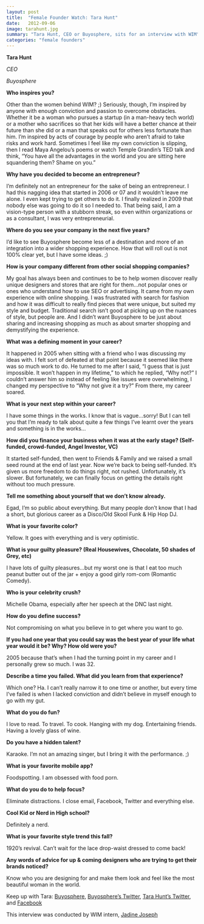 ```yaml
---
layout: post
title:  "Female Founder Watch: Tara Hunt"
date:   2012-09-06
image: tarahunt.jpg
summary: "Tara Hunt, CEO or Buyosphere, sits for an interview with WIM"
categories: "female founders"
---
```



__Tara Hunt__

_CEO_

_Buyosphere_

__Who inspires you?__

Other than the women behind WIM? ;) Seriously, though, I’m inspired by anyone with enough conviction and passion to overcome obstacles. Whether it be a woman who pursues a startup (in a man-heavy tech world) or a mother who sacrifices so that her kids will have a better chance at their future than she did or a man that speaks out for others less fortunate than him. I’m inspired by acts of courage by people who aren’t afraid to take risks and work hard. Sometimes I feel like my own conviction is slipping, then I read Maya Angelou’s poems or watch Temple Grandin’s TED talk and think, “You have all the advantages in the world and you are sitting here squandering them? Shame on you.”

__Why have you decided to become an entrepreneur?__

I’m definitely not an entrepreneur for the sake of being an entrepreneur. I had this nagging idea that started in 2006 or 07 and it wouldn’t leave me alone. I even kept trying to get others to do it. I finally realized in 2009 that nobody else was going to do it so I needed to. That being said, I am a vision-type person with a stubborn streak, so even within organizations or as a consultant, I was very entrepreneurial.

__Where do you see your company in the next five years?__

I’d like to see Buyosphere become less of a destination and more of an integration into a wider shopping experience. How that will roll out is not 100% clear yet, but I have some ideas. ;)

__How is your company different from other social shopping companies?__

My goal has always been and continues to be to help women discover really unique designers and stores that are right for them…not popular ones or ones who understand how to use SEO or advertising. It came from my own experience with online shopping. I was frustrated with search for fashion and how it was difficult to really find pieces that were unique, but suited my style and budget. Traditional search isn’t good at picking up on the nuances of style, but people are. And I didn’t want Buyosphere to be just about sharing and increasing shopping as much as about smarter shopping and demystifying the experience.

__What was a defining moment in your career?__

It happened in 2005 when sitting with a friend who I was discussing my ideas with. I felt sort of defeated at that point because it seemed like there was so much work to do. He turned to me after I said, “I guess that is just impossible. It won’t happen in my lifetime,” to which he replied, “Why not?” I couldn’t answer him so instead of feeling like issues were overwhelming, I changed my perspective to “Why not give it a try?” From there, my career soared.

__What is your next step within your career?__

I have some things in the works. I know that is vague…sorry! But I can tell you that I’m ready to talk about quite a few things I’ve learnt over the years and something is in the works…

__How did you finance your business when it was at the early stage? (Self-funded, crowd-funded, Angel Investor, VC)__

It started self-funded, then went to Friends & Family and we raised a small seed round at the end of last year. Now we’re back to being self-funded. It’s given us more freedom to do things right, not rushed. Unfortunately, it’s slower. But fortunately, we can finally focus on getting the details right without too much pressure.

__Tell me something about yourself that we don’t know already.__

Egad, I’m so public about everything. But many people don’t know that I had a short, but glorious career as a Disco/Old Skool Funk & Hip Hop DJ.

__What is your favorite color?__

Yellow. It goes with everything and is very optimistic.

__What is your guilty pleasure? (Real Housewives, Chocolate, 50 shades of Grey, etc)__

I have lots of guilty pleasures…but my worst one is that I eat too much peanut butter out of the jar + enjoy a good girly rom-com (Romantic Comedy).

__Who is your celebrity crush?__

Michelle Obama, especially after her speech at the DNC last night.

__How do you define success?__

Not compromising on what you believe in to get where you want to go.

__If you had one year that you could say was the best year of your life what year would it be? Why? How old were you?__

2005 because that’s when I had the turning point in my career and I personally grew so much. I was 32.

__Describe a time you failed. What did you learn from that experience?__

Which one? Ha. I can’t really narrow it to one time or another, but every time I’ve failed is when I lacked conviction and didn’t believe in myself enough to go with my gut.

__What do you do fun?__

I love to read. To travel. To cook. Hanging with my dog. Entertaining friends. Having a lovely glass of wine.

__Do you have a hidden talent?__

Karaoke. I’m not an amazing singer, but I bring it with the performance. ;)

__What is your favorite mobile app?__

Foodspotting. I am obsessed with food porn.

__What do you do to help focus?__

Eliminate distractions. I close email, Facebook, Twitter and everything else.

__Cool Kid or Nerd in High school?__

Definitely a nerd.

__What is your favorite style trend this fall?__

1920’s revival. Can’t wait for the lace drop-waist dressed to come back!

__Any words of advice for up & coming designers who are trying to get their brands noticed?__

Know who you are designing for and make them look and feel like the most beautiful woman in the world.

Keep up with Tara: [Buyosphere][b], [Buyosphere’s Twitter][bt], [Tara Hunt’s Twitter][tt], and [Facebook][fb]

This interview was conducted by WIM intern, [Jadine Joseph][jj]


[b]: http://buyosphere.com/
[bt]: https://twitter.com/buyosphere
[tt]: https://twitter.com/missrogue
[fb]: https://www.facebook.com/Buyosphere
[jj]: https://twitter.com/JadELITE